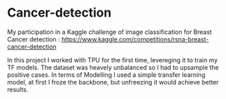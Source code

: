 # Cancer-detection
My participation in a Kaggle challenge of image classification for Breast Cancer detection : https://www.kaggle.com/competitions/rsna-breast-cancer-detection

In this project I worked with TPU for the first time, levereging it to train my TF models.
The dataset was heavely unbalanced so I had to upsample the positive cases.
In terms of Modelling I used a simple transfer learning model, at first I froze the backbone, but unfreezing it would achieve better results.
